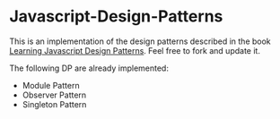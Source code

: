 # Javascript-Design-Patterns

This is an implementation of the design patterns described in the book <a href="http://addyosmani.com/resources/essentialjsdesignpatterns/book/" target="_blank">Learning Javascript Design Patterns</a>. Feel free to fork and update it.

The following DP are already implemented:

- Module Pattern
- Observer Pattern
- Singleton Pattern